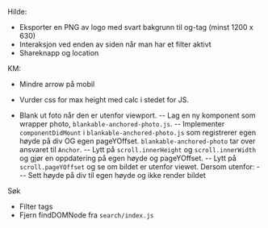 Hilde:

- Eksporter en PNG av logo med svart bakgrunn til og-tag (minst 1200 x 630)
- Interaksjon ved enden av siden når man har et filter aktivt
- Shareknapp og location

KM:

- Mindre arrow på mobil
- Vurder css for max height med calc i stedet for JS.

- Blank ut foto når den er utenfor viewport.
-- Lag en ny komponent som wrapper photo, `blankable-anchored-photo.js`.
-- Implementer `componentDidMount` i `blankable-anchored-photo.js` som registrerer egen høyde på div OG egen pageYOffset. `blankable-anchored-photo` tar over ansvaret til `Anchor`.
-- Lytt på `scroll.innerHeight` og `scroll.innerWidth` og gjør en oppdatering på egen høyde og pageYOffset.
-- Lytt på `scroll.pageYOffset` og se om bildet er utenfor viewet. Dersom utenfor:
--- Sett høyde på div til egen høyde og ikke render bildet

Søk
- Filter tags
- Fjern findDOMNode fra `search/index.js`
